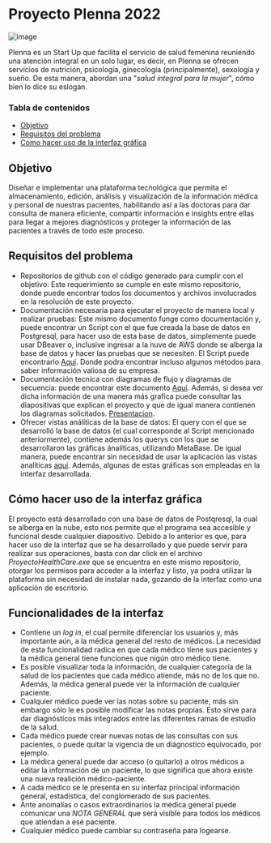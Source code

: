 # Proyecto Plenna 2022

![image](https://user-images.githubusercontent.com/98365606/171641574-cb0c606e-dcf7-4993-8eb9-c6ec283fc44d.png)


Plenna es un Start Up  que facilita el servicio de salud femenina reuniendo una atención integral en un solo lugar, es decir, en Plenna se ofrecen servicios de nutrición, psicología, ginecología (principalmente), sexología y sueño. De esta manera, abordan una "*salud integral para la mujer*", cómo bien lo dice su eslogan. 

### Tabla de contenidos
* [Objetivo](#objetivo)
* [Requisitos del problema](#requisitos-del-problema) 
* [Cómo hacer uso de la interfaz gráfica](#cómo-hacer-uso-de-la-interfaz-gráfica) 


## Objetivo

Diseñar e implementar una plataforma tecnológica que permita el almacenamiento, edición, análisis y visualización de la información médica y personal de nuestras pacientes, habilitando así a las doctoras para dar consulta de manera eficiente, compartir información e insights entre ellas para llegar a mejores diagnósticos y proteger la información de las pacientes a través de todo este proceso.

## Requisitos del problema 

-  Repositorios de github con el código generado para cumplir con el objetivo: Este requerimiento se cumple en este mismo repositorio, donde puede encontrar todos los documentos y archivos involucrados en la resolución de este proyecto. 
-  Documentación necesaria para ejecutar el proyecto de manera local y realizar pruebas: Este mismo documento funge como documentación y, puede encontrar un Script con el que fue creada la base de datos en Postgresql, para hacer uso de esta base de datos, simplemente puede usar DBeaver o, inclusive ingresar a la nuve de AWS donde se alberga la base de datos y hacer las pruebas que se necesiten. El Script puede encontrarlo [Aquí](https://github.com/MauricioVazquezM/PROYECTO-HEALTH-CARE/blob/main/ProyectoHealthCare/BD-PLENA.sql). Donde podra encontrar incluso algunos métodos para saber información valiosa de su empresa.
- Documentación tecnica con diagramas de flujo y diagramas de secuencia: puede encontrar este documento [Aquí](https://github.com/MauricioVazquezM/PROYECTO-HEALTH-CARE/blob/main/DOCUMENTACION%20TECNICA.docx). Además, si desea ver dicha información de una manera más grafica puede consultar las diapositivas que explican el proyecto y que de igual manera contienen los diagramas solicitados. [Presentacion](https://github.com/MauricioVazquezM/PROYECTO-HEALTH-CARE/blob/main/Proyecto%20Health-Care%20Plenna%202022.pdf). 
- Ofrecer vistas análíticas de la base de datos: El query con el que se desarrolló la base de datos (el cual corresponde al Script mencionado anteriormente),  contiene además los querys con los que se desarrollaron las gráficas ánalíticas, utilizando MetaBase. De igual manera, puede encontrar sin necesidad de usar la aplicación las vistas analíticas [aquí](https://github.com/MauricioVazquezM/PROYECTO-HEALTH-CARE/blob/main/PlennaAnalytics.pdf). Además, algunas de estas gráficas son empleadas en la interfaz desarrollada.

## Cómo hacer uso de la interfaz gráfica

El proyecto está desarrollado con una base de datos de Postqresql, la cual se alberga en la nube, esto nos permite que el programa sea accesible y funcional desde cualquier diapositivo. Debido a lo anterior es que, para hacer uso de la interfaz que se ha desarrollado y que puede servir para realizar sus operaciones, basta con dar click en el archivo *ProyectoHealthCare.exe* que se encuentra en este mismo repositorio, otorgar los permisos para acceder a la interfaz y listo, ya podrá utilizar la plataforma sin necesidad de instalar nada, gozando de la interfaz como una aplicación de escritorio.

## Funcionalidades de la interfaz

- Contiene un *log in*, el cual permite diferenciar los usuarios y, más importante aún, a la médica general del resto de médicos. La necesidad de esta funcionalidad radica en que cada médico tiene sus pacientes y la médica general tiene funciones que nigún otro médico tiene.
- Es posible visualizar toda la información, de cualquier categoría de la salud de los pacientes que cada médico atiende, más no de los que no. Además, la médica general puede ver la información de cualquier paciente.
- Cualquier médico puede ver las notas sobre su paciente, más sin embargo sólo le es posible modificar las notas propias. Esto sirve para dar diagnósticos más integrados entre las diferentes ramas de estudio de la salud.
- Cada médico puede crear nuevas notas de las consultas con sus pacientes, o puede quitar la vigencia de un diágnostico equivocado, por ejemplo.
- La médica general puede dar acceso (o quitarlo) a otros médicos a editar la información de un paciente, lo que significa que ahora existe una nueva realición médico-paciente.
- A cada médico se le presenta en su interfaz principal información general, estadística, del conglomerado de sus pacientes.
- Ante anomalías o casos extraordinarios la médica general puede comunicar una *NOTA GENERAL* que será visible para todos los médicos que atiendan a ese paciente.
- Cualquier médico puede cambiar su contraseña para logearse.


